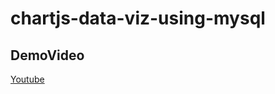 # chartjs-data-viz-using-mysql


## DemoVideo

[Youtube](https://www.youtube.com/watch?v=DSwKZlAO_XI)
